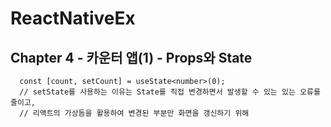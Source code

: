 # ReactNativeEx

## Chapter 4 - 카운터 앱(1) - Props와 State

```
  const [count, setCount] = useState<number>(0);
  // setState를 사용하는 이유는 State를 직접 변경하면서 발생할 수 있는 있는 오류를 줄이고,
  // 리액트의 가상돔을 활용하여 변경된 부분만 화면을 갱신하기 위해
```
